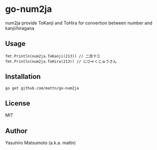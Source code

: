 # go-num2ja

num2ja provide ToKanji and ToHira for convertion between number and kanji/hiragana

## Usage

```
fmt.Println(num2ja.ToKanji(213)) // 二百十三
fmt.Println(num2ja.ToHira(213)) // にひゃくじゅうさん
```

## Installation

```
go get github.com/mattn/go-num2ja
```

## License

MIT

## Author

Yasuhiro Matsumoto (a.k.a. mattn)
